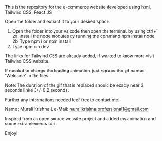 This is the repository for the e-commerce website developed using html, Tailwind CSS, React JS



Open the folder and extract it to your desired space.


1.  Open the folder into your vs code then open the terminal. by using ctrl+` 
2a. Install the node modules by running the command npm install node
2b. Type npm i or npm install 
3.  Type npm run dev


The links for Tailwind CSS are already added, if wanted to know more visit Tailwind CSS website.


If needed to change the loading animation, just replace the gif named 'Welcome' in the files.

Note: The duration of the gif that is replaced should be exacly near 3 seconds linke 3+/-0.2 seconds.



Further any informations needed feef free to contact me.


Name  : Murali Krishna L
e-Mail: muralikrishna.professional1@gmail.com


Inspired from an open source website project and added my animation and some extra elements to it.


Enjoy!!
